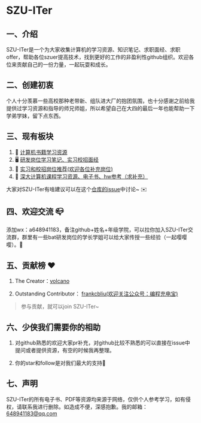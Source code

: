 # SZU-ITer

## 一、介绍 

SZU-ITer是一个为大家收集计算机的学习资源、知识笔记、求职面经、求职offer，帮助各位szuer提高技术，找到更好的工作的非盈利性github组织。欢迎各位来贡献自己的一份力量，一起玩耍和成长。

## 二、创建初衷

个人十分羡慕一些高校那种老带新、组队进大厂的抱团氛围，也十分感谢之前给我提供过学习资源和指导的师兄师姐，所以希望自己在大四的最后一年也能帮助一下学弟学妹，留下点东西。

## 三、现有板块

1. 📒 [计算机书籍学习资源](https://github.com/SZU-ITer/CS-Books-PDF)
2. 🖥 [研发岗位学习笔记、实习校招面经](https://github.com/SZU-ITer/Interview-notes)
3. 💪 [实习和校招岗位推荐(欢迎各位补充岗位)](https://github.com/SZU-ITer/recruitment)
4. 👀 [深大计算机课程学习资源、电子书、hw参考（求补充）](https://github.com/SZU-ITer/szu-course)

大家对SZU-ITer有啥建议可以在这个[仓库的issue](https://github.com/SZU-ITer/introduction-and-communication/issues)中讨论~ ✉️

## 四、欢迎交流 📪

添加wx：a648941183，备注github+姓名+年级学院，可以拉你加入SZU-ITer交流群，群里有一些bat研发岗位的学长学姐可以给大家传授一些经验（一起嘤嘤嘤）。🎉

## 五、贡献榜 ❤️

1. The Creator：[volcano](https://github.com/Volcano-Yang)

2. Outstanding Contributor： [frankcbliu(欢迎关注公众号：编程充电宝)](https://github.com/frankcbliu)

> 参与贡献，就可以join SZU-ITer~

## 六、少侠我们需要你的相助

1. 对github熟悉的欢迎大家pr补充，对github比较不熟悉的可以直接在issue中提问或者提供资源，有空的时候我再整理。

2. 你的star和follow是对我们最大的支持🙇

## 七、声明

SZU-ITer的所有电子书、PDF等资源均来源于网络，仅供个人参考学习，如有侵权，请联系我进行删除。如造成不便，深感抱歉。我的邮箱：648941183@qq.com 
